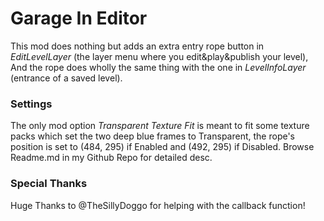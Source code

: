 # Garage In Editor

This mod does nothing but adds an extra entry rope button in *EditLevelLayer* (the layer menu where you edit&play&publish your level),
And the rope does wholly the same thing with the one in *LevelInfoLayer* (entrance of a saved level).

### Settings
The only mod option *Transparent Texture Fit* is meant to fit some texture packs which set the two deep blue frames to Transparent, the rope's position is set to (484, 295) if Enabled and (492, 295) if Disabled.
Browse Readme.md in my Github Repo for detailed desc.

### Special Thanks
Huge Thanks to @TheSillyDoggo for helping with the callback function!